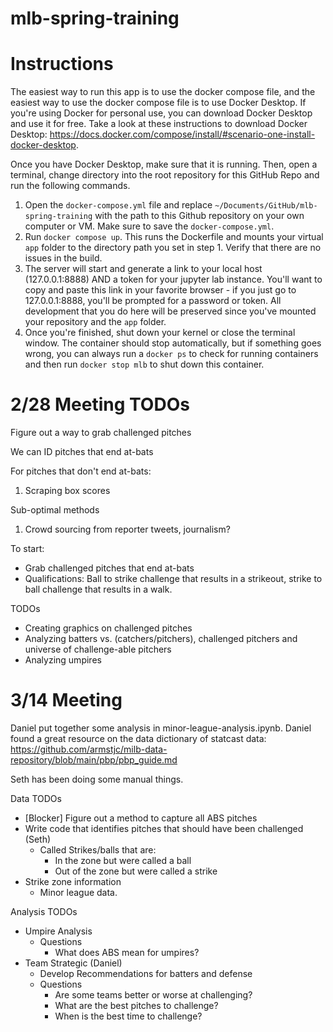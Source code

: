 # mlb-spring-training

# Instructions

The easiest way to run this app is to use the docker compose file, and the easiest way to use the docker compose file is to use Docker Desktop. If you're using Docker for personal use, you can download Docker Desktop and use it for free. Take a look at these instructions to download Docker Desktop: https://docs.docker.com/compose/install/#scenario-one-install-docker-desktop. 

Once you have Docker Desktop, make sure that it is running. Then, open a terminal, change directory into the root repository for this GitHub Repo and run the following commands.

1. Open the `docker-compose.yml` file and replace `~/Documents/GitHub/mlb-spring-training` with the path to this Github repository on your own computer or VM. Make sure to save the `docker-compose.yml`. 
2. Run `docker compose up`. This runs the Dockerfile and mounts your virtual `app` folder to the directory path you set in step 1. Verify that there are no issues in the build. 
3. The server will start and generate a link to your local host (127.0.0.1:8888) AND a token for your jupyter lab instance. You'll want to copy and paste this link in your favorite browser - if you just go to 127.0.0.1:8888, you'll be prompted for a password or token. All development that you do here will be preserved since you've mounted your repository and the `app` folder. 
4. Once you're finished, shut down your kernel or close the terminal window. The container should stop automatically, but if something goes wrong, you can always run a `docker ps` to check for running containers and then run `docker stop mlb` to shut down this container. 


# 2/28 Meeting TODOs
Figure out a way to grab challenged pitches 

We can ID pitches that end at-bats

For pitches that don't end at-bats: 
1. Scraping box scores

Sub-optimal methods
1. Crowd sourcing from reporter tweets, journalism?

To start: 
- Grab challenged pitches that end at-bats
- Qualifications: Ball to strike challenge that results in a strikeout, strike to ball challenge that results in a walk.

TODOs
- Creating graphics on challenged pitches
- Analyzing batters vs. (catchers/pitchers), challenged pitchers and universe of challenge-able pitchers
- Analyzing umpires

# 3/14 Meeting 
Daniel put together some analysis in minor-league-analysis.ipynb. Daniel found a great resource on the data dictionary of statcast data: https://github.com/armstjc/milb-data-repository/blob/main/pbp/pbp_guide.md

Seth has been doing some manual things. 

Data TODOs 
- [Blocker] Figure out a method to capture all ABS pitches
- Write code that identifies pitches that should have been challenged (Seth)
  - Called Strikes/balls that are:
    - In the zone but were called a ball
    - Out of the zone but were called a strike
- Strike zone information
  - Minor league data. 

Analysis TODOs
- Umpire Analysis 
  - Questions
    - What does ABS mean for umpires?
- Team Strategic (Daniel)
  - Develop Recommendations for batters and defense
  - Questions
    - Are some teams better or worse at challenging?
    - What are the best pitches to challenge?
    - When is the best time to challenge? 

